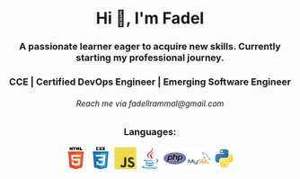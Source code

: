 <h1 align="center">Hi 👋, I'm Fadel</h1>
<h3 align="center">A passionate learner eager to acquire new skills. Currently starting my professional journey.</h3>
<h3 align="center">CCE | Certified DevOps Engineer | Emerging Software Engineer</h3>

<!--<p align="left"> <img src="https://komarev.com/ghpvc/?username=fadel-rammal&label=Profile%20views&color=0e75b6&style=flat" alt="fadel-rammal" /> </p>-->


<!--<p>I’m exploring different paths <strong>:</strong></p>
<ul>
        <li> First <strong> Developing websites and mobile applications</strong></li>
        <li>Second <strong>DevOps</strong></li>
        <li>Third <strong>Artificial Intelligence</strong> </li>
</ul>-->

<!--
<h3 align="left">Connect with me:</h3>
<p align="left">
<a href="www.linkedin.com/in/fadell-rammall" target="blank"><img align="center" src="https://raw.githubusercontent.com/rahuldkjain/github-profile-readme-generator/master/src/images/icons/Social/linked-in-alt.svg" alt="fadel rammal" height="30" width="40" /></a>
   </p> -->


        
   <h6 align= "center" > Reach me via fadellrammal@gmail.com </h6>




<h3 align="center">Languages:</h3>
<p align="center">  <img src="https://raw.githubusercontent.com/devicons/devicon/master/icons/html5/html5-original-wordmark.svg" alt="html5" width="40" height="40"/> <img src="https://raw.githubusercontent.com/devicons/devicon/master/icons/css3/css3-original-wordmark.svg" alt="css3" width="40" height="40"/>    <img src="https://raw.githubusercontent.com/devicons/devicon/master/icons/javascript/javascript-original.svg" alt="javascript" width="40" height="40"/>  <img src="https://raw.githubusercontent.com/devicons/devicon/master/icons/java/java-original.svg" alt="java" width="40" height="40"/>  <img src="https://raw.githubusercontent.com/devicons/devicon/master/icons/php/php-original.svg" alt="php" width="40" height="40"/>  <img src="https://raw.githubusercontent.com/devicons/devicon/master/icons/mysql/mysql-original-wordmark.svg" alt="mysql" width="40" height="40"/>    <img src="https://raw.githubusercontent.com/devicons/devicon/master/icons/python/python-original.svg" alt="python" width="40" height="40"/> </p>

<!--<h3 align="left">Tools:</h3>

<p align="left">   <img src="https://www.vectorlogo.zone/logos/figma/figma-icon.svg" alt="figma" width="40" height="40"/>  <img src="https://www.vectorlogo.zone/logos/git-scm/git-scm-icon.svg" alt="git" width="40" height="40"/> <img src="https://www.vectorlogo.zone/logos/jenkins/jenkins-icon.svg" alt="jenkins" width="40" height="40"/>  <img src="https://www.vectorlogo.zone/logos/kubernetes/kubernetes-icon.svg" alt="kubernetes" width="40" height="40"/> <img src="https://raw.githubusercontent.com/devicons/devicon/master/icons/linux/linux-original.svg" alt="linux" width="40" height="40"/>-->





